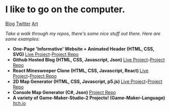 
# I like to go on the computer.


<a href='https://kompjoeter.github.io/'>Blog</a>
<a href='https://twitter.com/KompjoeterJonk'>Twitter</a>
<a href='https://www.artstation.com/paniekjonk'>Art</a>

*Take a walk through my repos, there's some nice stuff out there. Here are some examples:*

  <ul>
 <li><b>One-Page 'Informative' Website + Animated Header (HTML, CSS, SVG) </b><a href="https://kompjoeter.github.io/GAS-Hand-Animation/">Live Project</a>-<a href="https://github.com/kompjoeter/GAS-Hand-Animation">Project Repo</a>
    <li><b>Github Hosted Blog (HTML, CSS, Javascript, Json) </b><a href="https://kompjoeter.github.io/Github-Hosted-Blog/">Live Project</a><b>-</b><a href="https://github.com/kompjoeter/Github-Hosted-Blog">Project Repo</a></li>
    <li><b>React Minesweeper Clone (HTML, CSS, Javascript, React) </b><a href="https://kompjoeter.github.io/React-Minesweeper/">Live Project</a><b>-</b><a href="https://github.com/kompjoeter/React-Minesweeper">Project Repo</a></li>
    <li><b>2D Map Generator (HTML, CSS, Javascript, p5.js) </b><a href="https://kompjoeter.github.io/MapGen-Gold/">Live Project</a><b>-</b><a href="https://github.com/kompjoeter/MapGen-Gold">Project Repo</a></li>
    <li><b>Console Map Generator (C#, Json) </b><a href="https://github.com/kompjoeter/MapGen-Bronze">Project Repo</a></li>
    <li><b>A variety of Game-Maker-Studio-2 Projects! (Game-Maker-Language)</b><a href="https://randatabase.itch.io/"> Itch.io</a></li>
  </ul>
